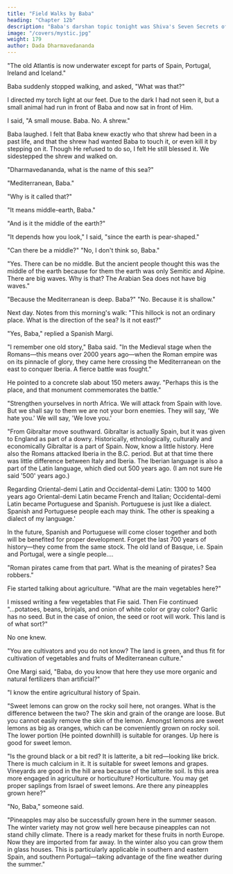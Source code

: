 ```yaml
---
title: "Field Walks by Baba"
heading: "Chapter 12b"
description: "Baba's darshan topic tonight was Shiva's Seven Secrets of Success"
image: "/covers/mystic.jpg"
weight: 179
author: Dada Dharmavedananda
---
```



"The old Atlantis is now underwater except for parts of Spain, Portugal, Ireland and Iceland." 

Baba suddenly stopped walking, and asked, "What was that?" 

I directed my torch light at our feet. Due to the dark I had not seen it, but a small animal had run in front of Baba and now sat in front of Him. 

I said, "A small mouse. Baba. No. A shrew."

Baba laughed. I felt that Baba knew exactly who that shrew had been in a past life, and that the shrew had wanted Baba to touch it, or even kill it by stepping on it. Though He refused to do so, I felt He still blessed it. We sidestepped the shrew and walked on. 

"Dharmavedananda, what is the name of this sea?" 

"Mediterranean, Baba." 

"Why is it called that?" 

"It means middle-earth, Baba." 

"And is it the middle of the earth?" 

"It depends how you look," I said, "since the earth is pear-shaped." 

"Can there be a middle?" "No, I don't think so, Baba." 

"Yes. There can be no middle. But the ancient people thought this was the middle of the earth because for them the earth was only Semitic and Alpine. 
There are big waves. Why is that? The Arabian Sea does not have big waves." 

"Because the Mediterranean is deep. Baba?" "No. Because it is shallow." 

Next day. Notes from this morning's walk: "This hillock is not an ordinary 
place. What is the direction of the sea? Is it not east?" 

"Yes, Baba," replied a Spanish Margi. 

"I remember one old story," Baba said. "In the Medieval stage when the 
Romans—this means over 2000 years ago—when the Roman empire was on its 
pinnacle of glory, they came here crossing the Mediterranean on the east to 
conquer Iberia. A fierce battle was fought." 

He pointed to a concrete slab about 150 meters away. "Perhaps this is the 
place, and that monument commemorates the battle." 

"Strengthen yourselves in north Africa. We will attack from Spain with love. But we shall say to them we are not your born enemies. They will say, 
'We hate you.' We will say, 'We love you.' 

"From Gibraltar move southward. Gibraltar is actually Spain, but it was given to England as part of a dowry. Historically, ethnologically, culturally and economically Gibraltar is a part of Spain. Now, know a little history. Here also the Romans attacked Iberia in the B.C. period. But at that time there was little difference between Italy and Iberia. The Iberian language is also a part of the Latin language, which died out 500 years ago. (I am not sure He said '500' 
years ago.) 

Regarding Oriental-demi Latin and Occidental-demi Latin: 1300 to 1400 years ago Oriental-demi Latin became French and Italian; Occidental-demi Latin became Portuguese and Spanish. Portuguese is just like a dialect. Spanish and Portuguese people each may think. The other is speaking a 
dialect of my language.' 

In the future, Spanish and Portuguese will come closer  together and both will be benefited for proper development. Forget the last 700 years of history—they come from the same stock. The old land of Basque, i.e. Spain and Portugal, were a single people.... 

"Roman pirates came from that part. What is the meaning of pirates? Sea robbers." 

Fie started talking about agriculture. "What are the main vegetables here?" 

I missed writing a few vegetables that Fie said. Then Fie continued 
"...potatoes, beans, brinjals, and onion of white color or gray color? Garlic has 
no seed. But in the case of onion, the seed or root will work. This land is of 
what sort?" 

No one knew. 

"You are cultivators and you do not know? The land is green, and thus fit 
for cultivation of vegetables and fruits of Mediterranean culture." 

One Margi said, "Baba, do you know that here they use more organic and 
natural fertilizers than artificial?" 

"I know the entire agricultural history of Spain. 

"Sweet lemons can grow on the rocky soil here, not oranges. What is the 
difference between the two? The skin and grain of the orange are loose. But 
you cannot easily remove the skin of the lemon. Amongst lemons are sweet 
lemons as big as oranges, which can be conveniently grown on rocky soil. The 
lower portion (He pointed downhill) is suitable for oranges. Up here is good for 
sweet lemon. 

"Is the ground black or a bit red? It is latterite, a bit red—looking like 
brick. There is much calcium in it. It is suitable for sweet lemons and grapes. 
Vineyards are good in the hill area because of the latterite soil. Is this area 
more engaged in agriculture or horticulture? Horticulture. You may get proper 
saplings from Israel of sweet lemons. Are there any pineapples grown here?" 

"No, Baba," someone said. 

"Pineapples may also be successfully grown here in the summer season. 
The winter variety may not grow well here because pineapples can not stand 
chilly climate. There is a ready market for these fruits in north Europe. Now they are imported from far away. In the winter also you can grow them in glass houses. This is particularly applicable in southern and eastern Spain, and southern Portugal—taking advantage of the fine weather 
during the summer." 
